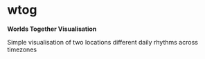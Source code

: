 # wtog
**Worlds Together Visualisation**

Simple visualisation of two locations different daily rhythms across timezones